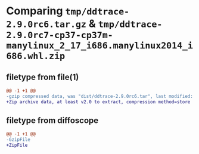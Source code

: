 # Comparing `tmp/ddtrace-2.9.0rc6.tar.gz` & `tmp/ddtrace-2.9.0rc7-cp37-cp37m-manylinux_2_17_i686.manylinux2014_i686.whl.zip`

## filetype from file(1)

```diff
@@ -1 +1 @@
-gzip compressed data, was "dist/ddtrace-2.9.0rc6.tar", last modified: Fri May 10 17:37:25 2024, max compression
+Zip archive data, at least v2.0 to extract, compression method=store
```

## filetype from diffoscope

```diff
@@ -1 +1 @@
-GzipFile
+ZipFile
```

